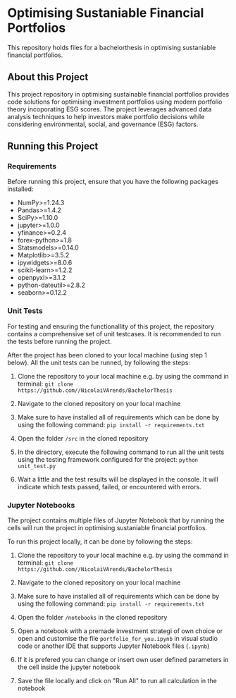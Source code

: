 # Optimising Sustaniable Financial Portfolios

This repository holds files for a bachelorthesis in optimising sustaniable financial portfolios.

## About this Project

This project repository in optimising sustainable financial portfolios provides code solutions for optimising investment portfolios using modern portfolio theory incoporating ESG scores. The project leverages advanced data analysis techniques to help investors make portfolio decisions while considering environmental, social, and governance (ESG) factors.

## Running this Project

### Requirements

Before running this project, ensure that you have the following packages installed:

* NumPy>=1.24.3
* Pandas>=1.4.2
* SciPy>=1.10.0
* jupyter>=1.0.0
* yfinance>=0.2.4
* forex-python>=1.8
* Statsmodels>=0.14.0 
* Matplotlib>=3.5.2
* ipywidgets>=8.0.6
* scikit-learn>=1.2.2
* openpyxl>=3.1.2
* python-dateutil>=2.8.2
* seaborn>=0.12.2


### Unit Tests

For testing and ensuring the functionallity of this project, the repository contains a comprehensive set of unit testcases. It is recommended to run the tests before running the project.

After the project has been cloned to your local machine (using step 1 below). All the unit tests can be runned, by following the steps:

1. Clone the repository to your local machine e.g. by using the command in terminal: `git clone https://github.com//NicolaiVArends/BachelorThesis`

2. Navigate to the cloned repository on your local machine

3. Make sure to have installed all of requirements which can be done by using the following command: 
`pip install -r requirements.txt`

4. Open the folder `/src` in the cloned repository

5. In the directory, execute the following command to run all the unit tests using the testing framework configured for the project: `python unit_test.py`

6. Wait a little and the test results will be displayed in the console. It will indicate which tests passed, failed, or encountered with errors.


### Jupyter Notebooks

The project contains multiple files of Jupyter Notebook that by running the cells will run the project in optimising sustaniable financial portfolios.

To run this project locally, it can be done by following the steps:

1. Clone the repository to your local machine e.g. by using the command in terminal: `git clone https://github.com//NicolaiVArends/BachelorThesis`

2. Navigate to the cloned repository on your local machine

3. Make sure to have installed all of requirements which can be done by using the following command: 
`pip install -r requirements.txt`

4. Open the folder `/notebooks` in the cloned repository

5. Open a notebook with a premade investment strategi of own choice or open and customise the file `portfolio_for_you.ipynb` in visual studio code or another IDE that supports Jupyter Notebook files (`.ipynb`)

6. If it is prefered you can change or insert own user defined parameters in the cell inside the jupyter notebook

7. Save the file locally and click on "Run All" to run all calculation in the notebook




